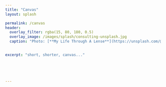 ```yaml
---
title: "Canvas"
layout: splash

permalink: /canvas
header:
  overlay_filter: rgba(15, 80, 180, 0.5)
  overlay_image: /images/splash/consulting-unsplash.jpg
  caption: "Photo: [**My Life Through A Lense**](https://unsplash.com/@bamagal)"
  

excerpt: "short, shorter, canvas..."


  


---
```



 